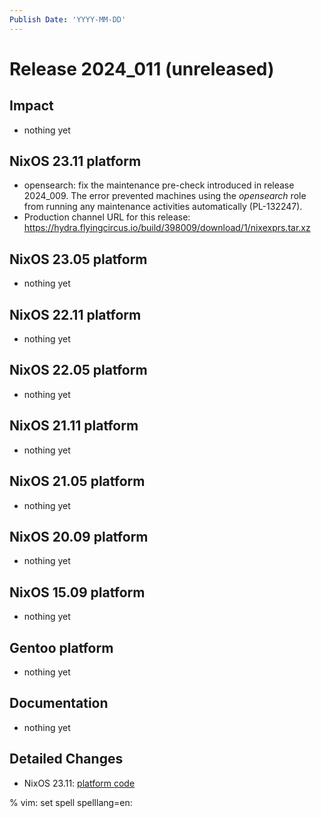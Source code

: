 ```yaml
---
Publish Date: 'YYYY-MM-DD'
---
```


# Release 2024_011 (unreleased)

## Impact

- nothing yet

## NixOS 23.11 platform

- opensearch: fix the maintenance pre-check introduced in release 2024_009.
  The error prevented machines using the *opensearch* role from running any
  maintenance activities automatically (PL-132247).
- Production channel URL for this release: https://hydra.flyingcircus.io/build/398009/download/1/nixexprs.tar.xz

## NixOS 23.05 platform

- nothing yet

## NixOS 22.11 platform

- nothing yet

## NixOS 22.05 platform

- nothing yet

## NixOS 21.11 platform

- nothing yet

## NixOS 21.05 platform

- nothing yet

## NixOS 20.09 platform

- nothing yet

## NixOS 15.09 platform

- nothing yet

## Gentoo platform

- nothing yet

## Documentation

- nothing yet

## Detailed Changes

- NixOS 23.11: [platform code](https://github.com/flyingcircusio/fc-nixos/compare/fc/r2024_010/23.11...05d2482b7ed1bf2ff8db82b6cbfb0918f5a13675)


% vim: set spell spelllang=en:
